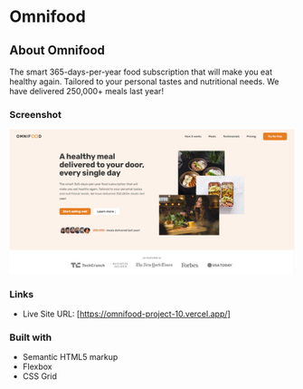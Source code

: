# Omnifood

## About Omnifood

The smart 365-days-per-year food subscription that will make you eat healthy again. Tailored to your personal tastes and nutritional needs. We have delivered 250,000+ meals last year!

### Screenshot

![](Screenshot/Screenshot.png)

### Links

- Live Site URL: [https://omnifood-project-10.vercel.app/]

### Built with

- Semantic HTML5 markup
- Flexbox
- CSS Grid

